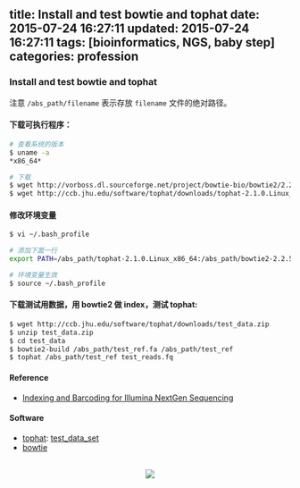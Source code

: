 title: Install and test bowtie and tophat
date: 2015-07-24 16:27:11
updated: 2015-07-24 16:27:11
tags: [bioinformatics, NGS, baby step]
categories: profession
---

### Install and test bowtie and tophat

注意 `/abs_path/filename` 表示存放 `filename` 文件的绝对路径。

#### 下载可执行程序：

``` bash
# 查看系统的版本
$ uname -a
*x86_64*

# 下载
$ wget http://vorboss.dl.sourceforge.net/project/bowtie-bio/bowtie2/2.2.5/bowtie2-2.2.5-linux-x86_64.zip
$ wget http://ccb.jhu.edu/software/tophat/downloads/tophat-2.1.0.Linux_x86_64.tar.gz
```

#### 修改环境变量

``` bash
$ vi ~/.bash_profile

# 添加下面一行
export PATH=/abs_path/tophat-2.1.0.Linux_x86_64:/abs_path/bowtie2-2.2.5:$PATH

# 环境变量生效
$ source ~/.bash_profile
```

#### 下载测试用数据，用 bowtie2 做 index，测试 tophat:

``` bash
$ wget http://ccb.jhu.edu/software/tophat/downloads/test_data.zip
$ unzip test_data.zip
$ cd test_data
$ bowtie2-build /abs_path/test_ref.fa /abs_path/test_ref
$ tophat /abs_path/test_ref test_reads.fq
```

#### Reference
- [Indexing and Barcoding for Illumina NextGen Sequencing](http://www.umassmed.edu/uploadedFiles/nemo/Landing_Pages/Indexing%20and%20Barcoding%20for%20Illumina%20NextGen%20Sequencing.pdf)

#### Software
- [tophat](http://ccb.jhu.edu/software/tophat/index.shtml): [test_data_set](http://ccb.jhu.edu/software/tophat/downloads/test_data.zip)
- [bowtie](http://bowtie-bio.sourceforge.net/index.shtml)


<br>
<div align=center>
<img src="http://daweih.github.io/images/wechat_small_black.jpg">
</div>
